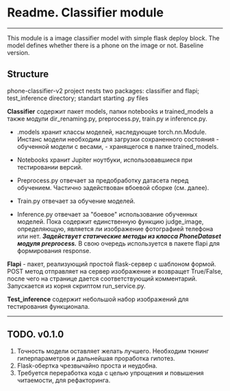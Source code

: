 # Readme. Classifier module
---
This module is a image classifier model with simple flask deploy block.
The model defines whether there is a phone on the image or not.
Baseline version.

## Structure
phone-classifier-v2 project nests two packages: classifier and flapi; test_inference directory; standart starting .py files

**Classifier** содержит пакет models, папки notebooks и trained_models а также модули dir_renaming.py, preprocess.py, train.py и inference.py.
- .models хранит классы моделей, наследующие torch.nn.Module. Инстанс модели необходим для загрузки сохраненного состояния - обученной модели с весами, - хранящегося в папке trained_models.
- Notebooks хранит Jupiter ноутбуки, использовавшиеся при тестировании версий.

- Preprocess.py отвечает за предобработку датасета перед обучением. Частично задействован вбоевой сборке (см. далее).
- Train.py отвечает за обучение моделей.
- Inference.py отвечает за "боевое" использование обученных моделей. Пока содержит единственную функцию judge_image, определяющую, является ли изображение фотографией     телефона или нет. __*Задействует статические методы из класса PhoneDataset модуля preprocess.*__ В свою очередь используется в пакете flapi для формирования response.

**Flapi** - пакет, реализующий простой flask-сервер с шаблоном формой. POST метод отправляет на сервер изображение и возвращет True/False, после чего на странице дается соответствующий комментарий. Запускается из корня скриптом run_service.py.

**Test_inference** содержит небольшой набор изображений для тестирования функционала.

---
## TODO. v0.1.0
1. Точность модели оставляет желать лучшего. Необходим тюнинг гиперпараметров и дальнейшая проработка гипотез.
2. Flask-обертка чрезвычайно проста и неудобна.
3. Требуется переработка кода с целью упрощения и повышения читаемости, для рефакторинга.



